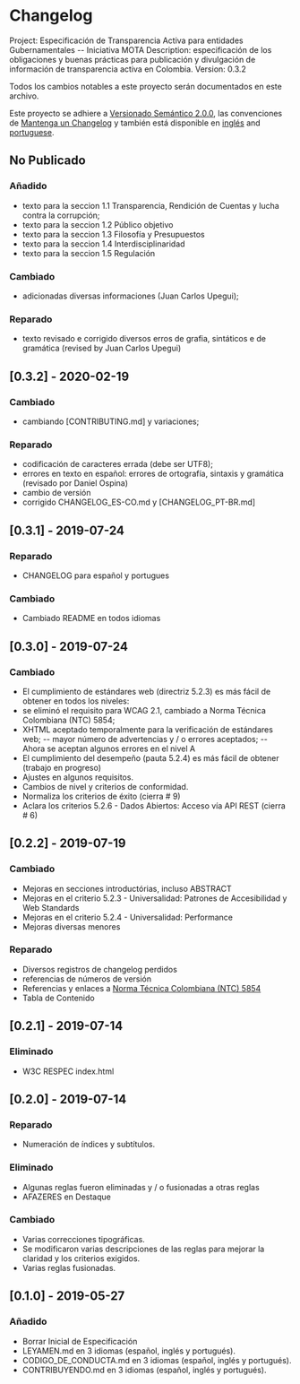 # Changelog
Project: Especificación de Transparencia Activa para entidades Gubernamentales -- Iniciativa MOTA
Description: especificación de los obligaciones y buenas prácticas para publicación y divulgación de información de transparencia activa en Colombia.
Version: 0.3.2

Todos los cambios notables a este proyecto serán documentados en este archivo.

Este proyecto se adhiere a [Versionado Semántico 2.0.0](http://semver.org/), las convenciones de [Mantenga un Changelog](https://keepachangelog.com/es-ES/1.0.0/) y también está disponible en [inglés](CHANGELOG.md) and [portuguese](CHANGELOG_PT-BR.md).

## No Publicado

### Añadido
- texto para la seccion 1.1 Transparencia, Rendición de Cuentas y lucha contra la corrupción;
- texto para la seccion 1.2 Público objetivo
- texto para la seccion 1.3 Filosofía y Presupuestos
- texto para la seccion 1.4 Interdisciplinaridad
- texto para la seccion 1.5 Regulación

### Cambiado
- adicionadas diversas informaciones (Juan Carlos Upegui);

### Reparado
- texto revisado e corrigido diversos erros de grafia, sintáticos e de gramática (revised by Juan Carlos Upegui)

## [0.3.2] - 2020-02-19

### Cambiado
- cambiando [CONTRIBUTING.md] y variaciones;

### Reparado
- codificación de caracteres errada (debe ser UTF8);
- errores en texto en español: errores de ortografía, sintaxis y gramática (revisado por Daniel Ospina)
- cambio de versión
- corrigido CHANGELOG_ES-CO.md y [CHANGELOG_PT-BR.md]

## [0.3.1] - 2019-07-24

### Reparado
- CHANGELOG para español y portugues

### Cambiado
- Cambiado README en todos idiomas

## [0.3.0] - 2019-07-24

### Cambiado

- El cumplimiento de estándares web (directriz 5.2.3) es más fácil de obtener en todos los niveles:
- se eliminó el requisito para WCAG 2.1, cambiado a Norma Técnica Colombiana (NTC) 5854;
- XHTML aceptado temporalmente para la verificación de estándares web;
-- mayor número de advertencias y / o errores aceptados;
-- Ahora se aceptan algunos errores en el nivel A
- El cumplimiento del desempeño (pauta 5.2.4) es más fácil de obtener (trabajo en progreso)
- Ajustes en algunos requisitos.
- Cambios de nivel y criterios de conformidad.
- Normaliza los criterios de éxito (cierra # 9)
- Aclara los criterios 5.2.6 - Dados Abiertos: Acceso vía API REST (cierra # 6)

## [0.2.2] - 2019-07-19

### Cambiado
- Mejoras en secciones introductórias, incluso ABSTRACT
- Mejoras en el criterio 5.2.3 - Universalidad: Patrones de Accesibilidad y Web Standards
- Mejoras en el criterio 5.2.4 - Universalidad: Performance
- Mejoras diversas menores

### Reparado
- Diversos registros de changelog perdidos
- referencias de números de versión
- Referencias y enlaces a [Norma Técnica Colombiana (NTC) 5854](https://ntc5854.accesibilidadweb.co/)
- Tabla de Contenido

## [0.2.1] - 2019-07-14

### Eliminado
- W3C RESPEC index.html

## [0.2.0] - 2019-07-14

### Reparado
- Numeración de índices y subtítulos.

### Eliminado
- Algunas reglas fueron eliminadas y / o fusionadas a otras reglas
- AFAZERES en Destaque

### Cambiado
- Varias correcciones tipográficas.
- Se modificaron varias descripciones de las reglas para mejorar la claridad y los criterios exigidos.
- Varias reglas fusionadas.

## [0.1.0] - 2019-05-27

### Añadido
- Borrar Inicial de Especificación
- LEYAMEN.md en 3 idiomas (español, inglés y portugués).
- CODIGO_DE_CONDUCTA.md en 3 idiomas (español, inglés y portugués).
- CONTRIBUYENDO.md en 3 idiomas (español, inglés y portugués).
